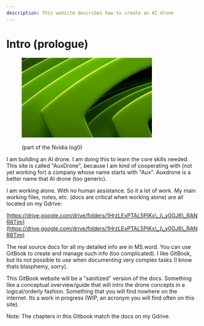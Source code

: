 ```yaml
---
description: This website describes how to create an AI drone
---
```


# Intro (prologue)

<figure><img src=".gitbook/assets/image.png" alt=""><figcaption><p>(part of the Nvidia log0)</p></figcaption></figure>

I am building an AI drone. I am doing this to learn the core skills needed. This site is called "AuxDrone", because I am kind of cooperating with (not yet working for) a company whose name starts with "Aux". Auxdrone is a better name that AI drone (too generic).

I am working alone. With no human assistance. So it a lot of work. My main working files, notes, etc. (docs are critical when working alone) are all located on my Gdrive:

&#x20;    [https://drive.google.com/drive/folders/1HrzLExPTAL5PIKx\_j\_y0GJ6\_RANR8Tjm](https://drive.google.com/drive/folders/1HrzLExPTAL5PIKx\_j\_y0GJ6\_RANR8Tjm)

The real source docs for all my detailed info are in MS.word. You can use GitBook to create and manage such info (too complicated). I like GitBook, but its not possible to use when documenting  very complex tasks (I know thats blasphemy, sorry).

This GitBook website will be a "sanitized" version of the docs. Something like a conceptual overview/guide that will intro the drone concepts in a logical/orderly fashion. Something that you will find nowhere on the internet. Its a work in progress (WIP, an acronym you will find often on this site).

Note: The chapters in this Gitbook match the docs on my Gdrive.
